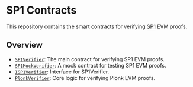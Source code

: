 # SP1 Contracts

This repository contains the smart contracts for verifying [SP1](https://github.com/succinctlabs/sp1) EVM proofs. 

## Overview
- [`SP1Verifier`](./src/SP1Verifier.sol): The main contract for verifying SP1 EVM proofs.
- [`SP1MockVerifier`](./src/SP1MockVerifier.sol): A mock contract for testing SP1 EVM proofs.
- [`ISP1Verifier`](./src/ISP1Verifier.sol): Interface for SP1Verifier.
- [`PlonkVerifier`](./src/PlonkVerifier.sol): Core logic for verifying Plonk EVM proofs.
